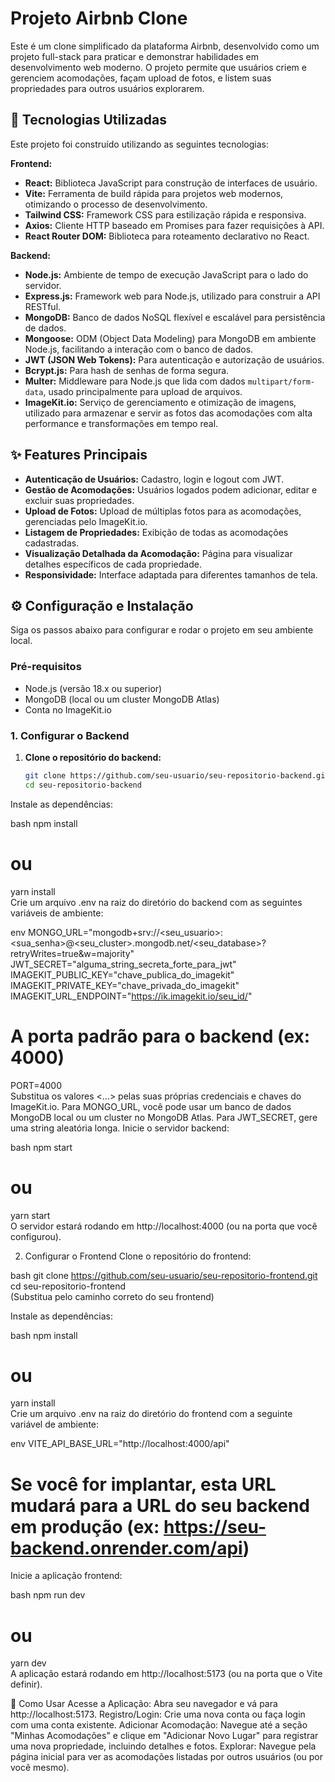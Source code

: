 # Projeto Airbnb Clone

Este é um clone simplificado da plataforma Airbnb, desenvolvido como um projeto full-stack para praticar e demonstrar habilidades em desenvolvimento web moderno. O projeto permite que usuários criem e gerenciem acomodações, façam upload de fotos, e listem suas propriedades para outros usuários explorarem.

## 🚀 Tecnologias Utilizadas

Este projeto foi construído utilizando as seguintes tecnologias:

**Frontend:**
*   **React:** Biblioteca JavaScript para construção de interfaces de usuário.
*   **Vite:** Ferramenta de build rápida para projetos web modernos, otimizando o processo de desenvolvimento.
*   **Tailwind CSS:** Framework CSS para estilização rápida e responsiva.
*   **Axios:** Cliente HTTP baseado em Promises para fazer requisições à API.
*   **React Router DOM:** Biblioteca para roteamento declarativo no React.

**Backend:**
*   **Node.js:** Ambiente de tempo de execução JavaScript para o lado do servidor.
*   **Express.js:** Framework web para Node.js, utilizado para construir a API RESTful.
*   **MongoDB:** Banco de dados NoSQL flexível e escalável para persistência de dados.
*   **Mongoose:** ODM (Object Data Modeling) para MongoDB em ambiente Node.js, facilitando a interação com o banco de dados.
*   **JWT (JSON Web Tokens):** Para autenticação e autorização de usuários.
*   **Bcrypt.js:** Para hash de senhas de forma segura.
*   **Multer:** Middleware para Node.js que lida com dados `multipart/form-data`, usado principalmente para upload de arquivos.
*   **ImageKit.io:** Serviço de gerenciamento e otimização de imagens, utilizado para armazenar e servir as fotos das acomodações com alta performance e transformações em tempo real.

## ✨ Features Principais

*   **Autenticação de Usuários:** Cadastro, login e logout com JWT.
*   **Gestão de Acomodações:** Usuários logados podem adicionar, editar e excluir suas propriedades.
*   **Upload de Fotos:** Upload de múltiplas fotos para as acomodações, gerenciadas pelo ImageKit.io.
*   **Listagem de Propriedades:** Exibição de todas as acomodações cadastradas.
*   **Visualização Detalhada da Acomodação:** Página para visualizar detalhes específicos de cada propriedade.
*   **Responsividade:** Interface adaptada para diferentes tamanhos de tela.

## ⚙️ Configuração e Instalação

Siga os passos abaixo para configurar e rodar o projeto em seu ambiente local.

### Pré-requisitos

*   Node.js (versão 18.x ou superior)
*   MongoDB (local ou um cluster MongoDB Atlas)
*   Conta no ImageKit.io

### 1. Configurar o Backend

1.  **Clone o repositório do backend:**
    ```bash  
    git clone https://github.com/seu-usuario/seu-repositorio-backend.git  
    cd seu-repositorio-backend  
Instale as dependências:

bash
npm install  
# ou  
yarn install  
Crie um arquivo .env na raiz do diretório do backend com as seguintes variáveis de ambiente:

env
MONGO_URL="mongodb+srv://<seu_usuario>:<sua_senha>@<seu_cluster>.mongodb.net/<seu_database>?retryWrites=true&w=majority"  
JWT_SECRET="alguma_string_secreta_forte_para_jwt"  
IMAGEKIT_PUBLIC_KEY="chave_publica_do_imagekit"  
IMAGEKIT_PRIVATE_KEY="chave_privada_do_imagekit"  
IMAGEKIT_URL_ENDPOINT="https://ik.imagekit.io/seu_id/"  
# A porta padrão para o backend (ex: 4000)  
PORT=4000  
Substitua os valores <...> pelas suas próprias credenciais e chaves do ImageKit.io.
Para MONGO_URL, você pode usar um banco de dados MongoDB local ou um cluster no MongoDB Atlas.
Para JWT_SECRET, gere uma string aleatória longa.
Inicie o servidor backend:

bash
npm start  
# ou  
yarn start  
O servidor estará rodando em http://localhost:4000 (ou na porta que você configurou).

2. Configurar o Frontend
Clone o repositório do frontend:

bash
git clone https://github.com/seu-usuario/seu-repositorio-frontend.git  
cd seu-repositorio-frontend  
(Substitua pelo caminho correto do seu frontend)

Instale as dependências:

bash
npm install  
# ou  
yarn install  
Crie um arquivo .env na raiz do diretório do frontend com a seguinte variável de ambiente:

env
VITE_API_BASE_URL="http://localhost:4000/api"  
# Se você for implantar, esta URL mudará para a URL do seu backend em produção (ex: https://seu-backend.onrender.com/api)  
Inicie a aplicação frontend:

bash
npm run dev  
# ou  
yarn dev  
A aplicação estará rodando em http://localhost:5173 (ou na porta que o Vite definir).

🚀 Como Usar
Acesse a Aplicação: Abra seu navegador e vá para http://localhost:5173.
Registro/Login: Crie uma nova conta ou faça login com uma conta existente.
Adicionar Acomodação: Navegue até a seção "Minhas Acomodações" e clique em "Adicionar Novo Lugar" para registrar uma nova propriedade, incluindo detalhes e fotos.
Explorar: Navegue pela página inicial para ver as acomodações listadas por outros usuários (ou por você mesmo).
